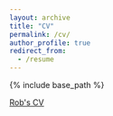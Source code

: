 ```yaml
---
layout: archive
title: "CV"
permalink: /cv/
author_profile: true
redirect_from:
  - /resume
---
```


{% include base_path %}

[Rob's CV](images/MyCv.pdf)